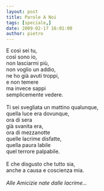 ```yaml
---
layout: post
title: Parole A Noi
tags: [speciale,]
date: 2009-02-17 16:01:00
author: pietro
---
```

E così sei tu,<br/>così sono io,<br/>non lasciarmi più,<br/>non voglio un addio,<br/>ne ho già avuti troppi,<br/>e non temere<br/>ma invece sappi<br/>semplicemente vedere.<br/><br/>Ti sei svegliata un mattino qualunque,<br/>quella luce era dovunque,<br/>ora di sera<br/>già svanita era,<br/>ora di mezzanotte<br/>quelle lacrime disfatte,<br/>quella paura labile<br/>quel terrore palpabile.<br/><br/>E che disgusto che tutto sia,<br/>anche a causa e coscienza mia.<br/><br/><span style="font-style: italic">Alle Amicizie nate dalle lacrime...</span>

